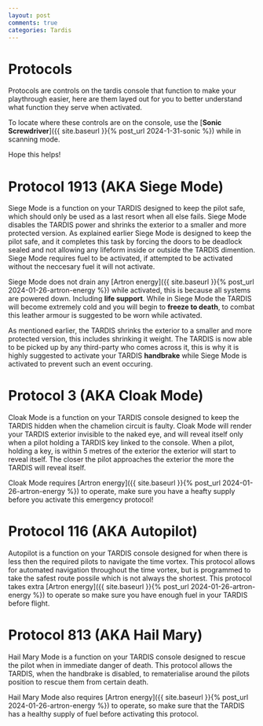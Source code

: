 ```yaml
---
layout: post
comments: true
categories: Tardis
---
```

# Protocols
Protocols are controls on the tardis console that function to make your playthrough easier, 
here are them layed out for you to better understand what function they serve when activated.

To locate where these controls are on the console, use the [**Sonic Screwdriver**]({{ site.baseurl }}{% post_url 2024-1-31-sonic %})
while in scanning mode.

Hope this helps!

# Protocol 1913 (AKA **Siege Mode**)
Siege Mode is a function on your TARDIS designed to keep the pilot safe, which should only be used as a last resort when all
else fails. Siege Mode disables the TARDIS power and shrinks the exterior to a smaller and more protected version. As explained earlier
Siege Mode is designed to keep the pilot safe, and it completes this task by forcing the doors to be deadlock sealed and not allowing 
any lifeform inside or outside the TARDIS dimention. Siege Mode requires fuel to be activated, if attempted to be activated 
without the neccesary fuel it will not activate.

Siege Mode does not drain any [Artron energy]({{ site.baseurl }}{% post_url 2024-01-26-artron-energy %}) while activated, this is because
all systems are powered down. Including **life support**. While in Siege Mode the TARDIS will become extremely cold and you will begin to
**freeze to death**, to combat this leather armour is suggested to be worn while activated. 

As mentioned earlier, the TARDIS shrinks the exterior to a smaller and more protected version, this includes shrinking it weight. The TARDIS
is now able to be picked up by any third-party who comes across it, this is why it is highly suggested to activate your TARDIS **handbrake** 
while Siege Mode is activated to prevent such an event occuring.

# Protocol 3 (AKA **Cloak Mode**)
Cloak Mode is a function on your TARDIS console designed to keep the TARDIS hidden when the chamelion circuit is faulty. Cloak Mode 
will render your TARDIS exterior invisible to the naked eye, and will reveal itself only when a pilot holding a TARDIS key linked to the console.
When a pilot, holding a key, is within 5 metres of the exterior the exterior will start to reveal itself. The closer the pilot approaches the exterior
the more the TARDIS will reveal itself.

Cloak Mode requires [Artron energy]({{ site.baseurl }}{% post_url 2024-01-26-artron-energy %}) to operate, make sure you have a heafty supply before
you activate this emergency protocol!

# Protocol 116 (AKA **Autopilot**)
Autopilot is a function on your TARDIS console designed for when there is less then the required pilots to navigate the time vortex. This protocol allows for automated navigation throughout the time vortex, but is programmed to take the safest route possile which is not always the shortest. This protocol takes extra [Artron energy]({{ site.baseurl }}{% post_url 2024-01-26-artron-energy %}) to operate so make sure you have enough fuel in your TARDIS before flight.

# Protocol 813 (AKA **Hail Mary**)
Hail Mary Mode is a function on your TARDIS console designed to rescue the pilot when in immediate danger of death. This protocol allows the TARDIS, when the handbrake is disabled, to rematerialise around the pilots position to rescue them from certain death.

Hail Mary Mode also requires [Artron energy]({{ site.baseurl }}{% post_url 2024-01-26-artron-energy %}) to operate, so make sure that the TARDIS has a healthy supply of fuel before activating this protocol.
